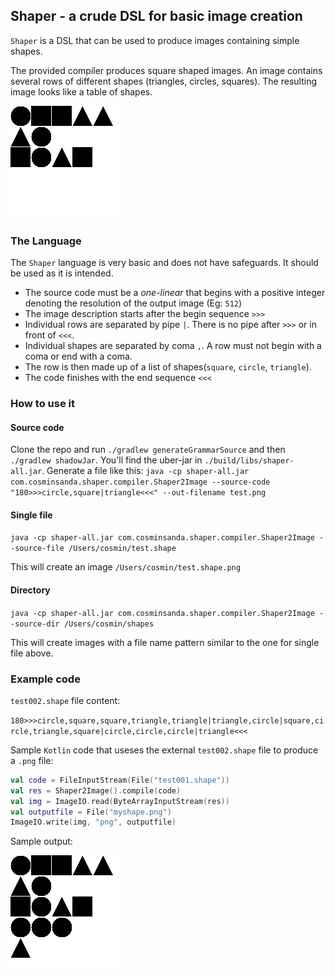 ## Shaper - a crude DSL for basic image creation

`Shaper` is a DSL that can be used to produce images containing simple shapes.

The provided compiler produces square shaped images. An image contains several rows of different shapes (triangles, circles, squares).
The resulting image looks like a table of shapes.

![Sample output image](test001.png)

### The Language

The `Shaper` language is very basic and does not have safeguards. It should be used as it is intended.

* The source code must be a _one-linear_ that begins with a positive integer denoting the resolution of the output image (Eg: `512`)
* The image description starts after the begin sequence `>>>`
* Individual rows are separated by pipe `|`. There is no pipe after `>>>` or in front of `<<<`.
* Individual shapes are separated by coma `,`. A row must not begin with a coma or end with a coma.
* The row is then made up of a list of shapes(`square`, `circle`, `triangle`). 
* The code finishes with the end sequence `<<<`

### How to use it

#### Source code

Clone the repo and run `./gradlew generateGrammarSource` and then `./gradlew shadowJar`. You'll find the uber-jar in `./build/libs/shaper-all.jar`.
Generate a file like this: `java -cp shaper-all.jar com.cosminsanda.shaper.compiler.Shaper2Image --source-code "180>>>circle,square|triangle<<<" --out-filename test.png
`

#### Single file

`java -cp shaper-all.jar com.cosminsanda.shaper.compiler.Shaper2Image --source-file /Users/cosmin/test.shape`

This will create an image `/Users/cosmin/test.shape.png`

#### Directory

`java -cp shaper-all.jar com.cosminsanda.shaper.compiler.Shaper2Image --source-dir /Users/cosmin/shapes`

This will create images with a file name pattern similar to the one for single file above.

### Example code

`test002.shape` file content:

```180>>>circle,square,square,triangle,triangle|triangle,circle|square,circle,triangle,square|circle,circle,circle|triangle<<<```

Sample `Kotlin` code that useses the external `test002.shape` file to produce a `.png` file:

```kotlin
val code = FileInputStream(File("test001.shape"))
val res = Shaper2Image().compile(code)
val img = ImageIO.read(ByteArrayInputStream(res))
val outputfile = File("myshape.png")
ImageIO.write(img, "png", outputfile)
```
Sample output:

![Sample output image](test002.png)